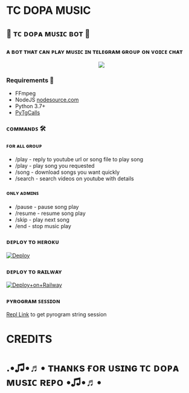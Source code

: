 # TC DOPA MUSIC
<h2 align="centre">🥀 ᴛᴄ ᴅᴏᴘᴀ ᴍᴜꜱɪᴄ ʙᴏᴛ 🥀</h2>

### ᴀ ʙᴏᴛ ᴛʜᴀᴛ ᴄᴀɴ ᴘʟᴀʏ ᴍᴜꜱɪᴄ ɪɴ ᴛᴇʟᴇɢʀᴀᴍ ɢʀᴏᴜᴘ ᴏɴ ᴠᴏɪᴄᴇ ᴄʜᴀᴛ 

<p align="center">
  <img src="https://telegra.ph/file/088455df524bc7d105c44.jpg">
</p>

<h3>Requirements 📝</h3>

- FFmpeg
- NodeJS [nodesource.com](https://nodesource.com/)
- Python 3.7+
- [PyTgCalls](https://github.com/pytgcalls/pytgcalls)

### ᴄᴏᴍᴍᴀɴᴅꜱ 🛠
#### ꜰᴏʀ ᴀʟʟ ɢʀᴏᴜᴘ
- /play - reply to youtube url or song file to play song
- /play <song name> - play song you requested
- /song <song name> - download songs you want quickly
- /search <query> - search videos on youtube with details

#### ᴏɴʟʏ ᴀᴅᴍɪɴꜱ
- /pause - pause song play
- /resume - resume song play
- /skip - play next song
- /end - stop music play

### ᴅᴇᴘʟᴏʏ ᴛᴏ ʜᴇʀᴏᴋᴜ</h4>

[![Deploy](https://www.herokucdn.com/deploy/button.svg)](https://heroku.com/deploy?template=https://https://github.com/Dopamusicbot/tc-dopa-music)
### ᴅᴇᴘʟᴏʏ ᴛᴏ ʀᴀɪʟᴡᴀʏ

[![Deploy+on+Railway](https://railway.app/button.svg)](https://railway.app/new/template?template=https://https://github.com/Dopamusicbot/tc-dopa-music&envs=API_ID,API_HASH,BOT_TOKEN,SESSION_NAME,SUDO_USER)

### ᴘʏʀᴏɢʀᴀᴍ ꜱᴇꜱꜱɪᴏɴ
[Repl Link](https://replit.com/@Botsupport/PatriciaXmusic) to get pyrogram string session


# CREDITS


# .•♫•♬• ᴛʜᴀɴᴋs ғᴏʀ ᴜsɪɴɢ ᴛᴄ ᴅᴏᴘᴀ ᴍᴜsɪᴄ ʀᴇᴘᴏ •♫•♬•
